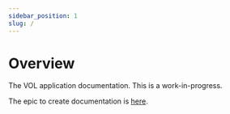 ```yaml
---
sidebar_position: 1
slug: /
---
```


# Overview

The VOL application documentation. This is a work-in-progress.

The epic to create documentation is [here](https://dvsa.atlassian.net/browse/VOL-4970).

<!-- Trigger -->
